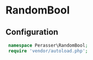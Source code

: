 # RandomBool

## Configuration

```php
 namespace Perasser\RandomBool;
 require 'vendor/autoload.php';
```

